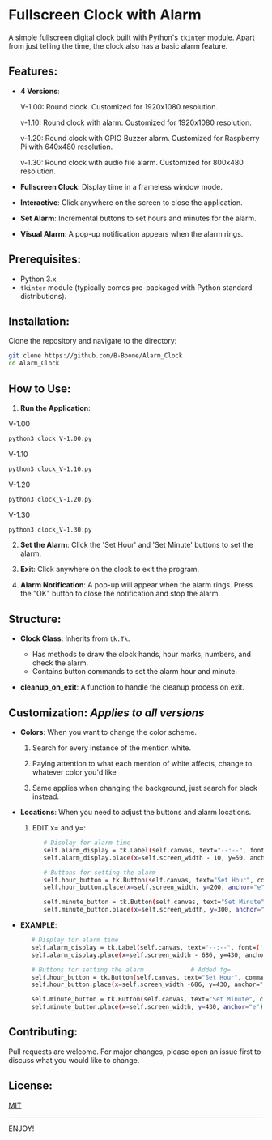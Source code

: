 # Fullscreen Clock with Alarm

A simple fullscreen digital clock built with Python's `tkinter` module. Apart from just telling the time, the clock also has a basic alarm feature.

## Features:

- **4 Versions**:
  
  V-1.00: Round clock. Customized for 1920x1080 resolution.


  v-1.10: Round clock with alarm. Customized for 1920x1080 resolution.


  v-1.20: Round clock with GPIO Buzzer alarm. Customized for Raspberry Pi with 640x480 resolution.


  v-1.30: Round clock with audio file alarm. Customized for 800x480 resolution.
  
- **Fullscreen Clock**: Display time in a frameless window mode.
  
- **Interactive**: Click anywhere on the screen to close the application.
  
- **Set Alarm**: Incremental buttons to set hours and minutes for the alarm.
  
- **Visual Alarm**: A pop-up notification appears when the alarm rings.
  

## Prerequisites:

- Python 3.x
- `tkinter` module (typically comes pre-packaged with Python standard distributions).

## Installation:

Clone the repository and navigate to the directory:

```bash
git clone https://github.com/B-Boone/Alarm_Clock
cd Alarm_Clock
```

## How to Use: 

1. **Run the Application**:
   
  V-1.00
  ```bash
  python3 clock_V-1.00.py
  ```

  V-1.10
  ```bash
  python3 clock_V-1.10.py
  ```

  V-1.20
  ```bash
  python3 clock_V-1.20.py
  ```

  V-1.30
  ```bash
  python3 clock_V-1.30.py
  ```

2. **Set the Alarm**: Click the 'Set Hour' and 'Set Minute' buttons to set the alarm.
   
3. **Exit**: Click anywhere on the clock to exit the program.
   
4. **Alarm Notification**: A pop-up will appear when the alarm rings. Press the "OK" button to close the notification and stop the alarm.

## Structure:

- **Clock Class**: Inherits from `tk.Tk`.
  
  - Has methods to draw the clock hands, hour marks, numbers, and check the alarm.
  - Contains button commands to set the alarm hour and minute.

- **cleanup_on_exit**: A function to handle the cleanup process on exit.

## Customization: *Applies to all versions*

- **Colors**: When you want to change the color scheme.
  
  1. Search for every instance of the mention white.
     
  2. Paying attention to what each mention of white affects, change to whatever color you'd like
     
  3. Same applies when changing the background, just search for black instead.
     
- **Locations**: When you need to adjust the buttons and alarm locations.
  
  1. EDIT x= and y=:
     
     ```bash
        # Display for alarm time
        self.alarm_display = tk.Label(self.canvas, text="--:--", font=('Arial', 20, 'bold'), bg="black", fg="white")
        self.alarm_display.place(x=self.screen_width - 10, y=50, anchor="e")

        # Buttons for setting the alarm
        self.hour_button = tk.Button(self.canvas, text="Set Hour", command=self.set_alarm_hour, bg="white", width=10, height=5)
        self.hour_button.place(x=self.screen_width, y=200, anchor="e")

        self.minute_button = tk.Button(self.canvas, text="Set Minute", command=self.set_alarm_minute, bg="white", width=10, height=5)
        self.minute_button.place(x=self.screen_width, y=300, anchor="e")
     ```
     
- **EXAMPLE**:
  
     ```bash
        # Display for alarm time
        self.alarm_display = tk.Label(self.canvas, text="--:--", font=('Arial', 20, 'bold'), bg="black", fg="purple")
        self.alarm_display.place(x=self.screen_width - 686, y=430, anchor="e")

        # Buttons for setting the alarm             # Added fg=
        self.hour_button = tk.Button(self.canvas, text="Set Hour", command=self.set_alarm_hour, bg="black", fg="purple", width=10, height=5)
        self.hour_button.place(x=self.screen_width -686, y=430, anchor="e")

        self.minute_button = tk.Button(self.canvas, text="Set Minute", command=self.set_alarm_minute, bg="black",  fg="purple", width=10, height=5)
        self.minute_button.place(x=self.screen_width, y=430, anchor="e")
     ```

## Contributing:

Pull requests are welcome. For major changes, please open an issue first to discuss what you would like to change.

## License:

[MIT](https://choosealicense.com/licenses/mit/)

---

ENJOY!
